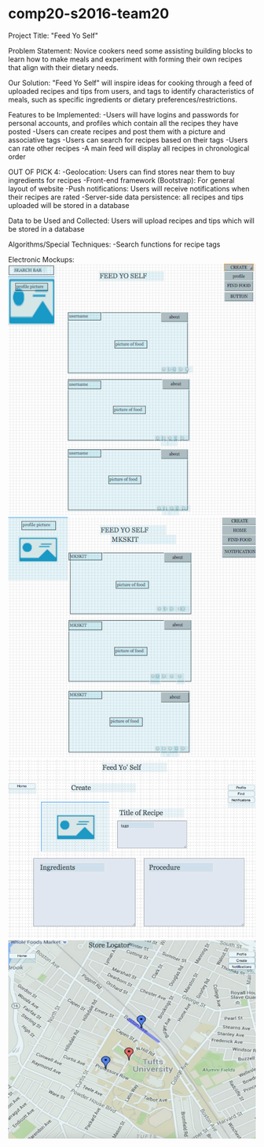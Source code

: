 # comp20-s2016-team20

Project Title: "Feed Yo Self"

Problem Statement: Novice cookers need some assisting building blocks to learn
how to make meals and experiment with forming their own recipes that align with their dietary needs.

Our Solution: "Feed Yo Self" will inspire ideas for cooking through a feed of uploaded recipes and tips from users, and tags to identify characteristics of meals, such as specific ingredients or dietary preferences/restrictions.

Features to be Implemented:
  -Users will have logins and passwords for personal accounts, and profiles which contain all the recipes they have posted
  -Users can create recipes and post them with a picture and associative tags
  -Users can search for recipes based on their tags
  -Users can rate other recipes
  -A main feed will display all recipes in chronological order

  OUT OF PICK 4:
  -Geolocation: Users can find stores near them to buy ingredients for recipes
  -Front-end framework (Bootstrap): For general layout of website
  -Push notifications: Users will receive notifications when their recipes are rated
  -Server-side data persistence: all recipes and tips uploaded will be stored in a database

Data to be Used and Collected: Users will upload recipes and tips which will be stored in a database

Algorithms/Special Techniques:
  -Search functions for recipe tags

Electronic Mockups:
  ![Home](home_page.png "Home")
  ![Profile](profile.png "Profile")
  ![Create](create_page.png "Create")
  ![Map](map_page.png "Map")
